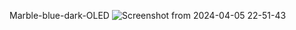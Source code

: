 Marble-blue-dark-OLED
![Screenshot from 2024-04-05 22-51-43](https://github.com/vishal-ahirwar/Marble-blue-dark-OLED/assets/73791462/ae190b51-2575-441a-aa1b-30a27893342c)
